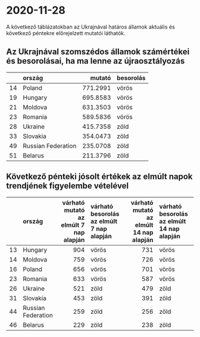 # 2020-11-28
A következő táblázatokban az Ukrajnával határos államok aktuális és következő péntekre előrejelzett mutatói láthatók.
## Az Ukrajnával szomszédos államok számértékei és besorolásai, ha ma lenne az újraosztályozás

|   |ország             |   mutató|besorolás |
|:--|:------------------|--------:|:---------|
|14 |Poland             | 771.2991|vörös     |
|19 |Hungary            | 695.8583|vörös     |
|21 |Moldova            | 631.3503|vörös     |
|23 |Romania            | 589.5836|vörös     |
|28 |Ukraine            | 415.7358|zöld      |
|33 |Slovakia           | 354.0473|zöld      |
|49 |Russian Federation | 235.0708|zöld      |
|51 |Belarus            | 211.3796|zöld      |
## Következő pénteki jósolt értékek az elmúlt napok trendjének figyelembe vételével
|   |ország             | várható mutató az elmúlt 7 nap alapján|várható besorolás az elmúlt 7 nap alapján | várható mutató az elmúlt 14 nap alapján|várható besorolás az elmúlt 14 nap alapján |
|:--|:------------------|--------------------------------------:|:-----------------------------------------|---------------------------------------:|:------------------------------------------|
|13 |Hungary            |                                    904|vörös                                     |                                     731|vörös                                      |
|14 |Moldova            |                                    759|vörös                                     |                                     726|vörös                                      |
|16 |Poland             |                                    656|vörös                                     |                                     701|vörös                                      |
|23 |Romania            |                                    633|vörös                                     |                                     587|vörös                                      |
|26 |Ukraine            |                                    521|zöld                                      |                                     479|zöld                                       |
|31 |Slovakia           |                                    453|zöld                                      |                                     391|zöld                                       |
|44 |Russian Federation |                                    259|zöld                                      |                                     256|zöld                                       |
|46 |Belarus            |                                    229|zöld                                      |                                     238|zöld                                       |
